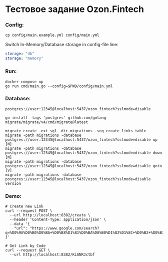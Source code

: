 # Тестовое задание Ozon.Fintech

### Config:

```shell
cp config/main.example.yml config/main.yml
```

Switch In-Memory/Database storage in config-file line:

```yaml
storage: "db"
storage: "memory"
```

### Run:

```shell
docker-compose up
go run cmd/main.go --config=$PWD/config/main.yml
```

### Database:

`postgres://user:12345@localhost:5437/ozon_fintech?sslmode=disable`

```shell
go install -tags 'postgres' github.com/golang-migrate/migrate/v4/cmd/migrate@latest

migrate create -ext sql -dir migrations -seq create_links_table
migrate -path migrations -database postgres://user:12345@localhost:5437/ozon_fintech?sslmode=disable up [N]
migrate -path migrations -database postgres://user:12345@localhost:5437/ozon_fintech?sslmode=disable down [N]
migrate -path migrations -database postgres://user:12345@localhost:5437/ozon_fintech?sslmode=disable goto [V]
migrate -path migrations -database postgres://user:12345@localhost:5437/ozon_fintech?sslmode=disable version
```

### Demo:

```shell
# Create new Link
curl --request POST \
  --url http://localhost:8382/create \
  --header 'Content-Type: application/json' \
  --data '{
	"url": "https://www.google.com/search?q=%D0%9A%D0%B0%D0%BA+%D0%B8%D1%81%D0%BA%D0%B0%D1%82%D1%8C+%D0%B2+%D0%B3%D1%83%D0%B3%D0%BB%D0%B5"
}'

# Get Link by Code
curl --request GET \
  --url http://localhost:8382/KiANRJctbf
```
